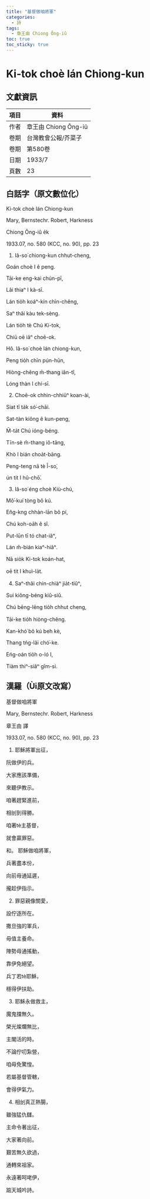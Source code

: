 ```yaml
---
title: "基督做咱將軍"
categories:
  - 詩
tags:
  - 章王由 Chiong Ông-iû
toc: true
toc_sticky: true
---
```


# Ki-tok choè lán Chiong-kun

## 文獻資訊

| 項目 | 資料 |
|---|---|
| 作者 | 章王由 Chiong Ông-iû |
| 卷期 | 台灣教會公報/芥菜子 |
| 卷期 | 第580卷 |
| 日期 | 1933/7 |
| 頁數 | 23 |

## 白話字（原文數位化）

Ki-tok choè lán Chiong-kun

Mary, Bernstechr. Robert, Harkness

Chiong Ông-iû e̍k

1933.07, no. 580 (KCC, no. 90), pp. 23

1. Iâ-so͘ chiong-kun chhut-cheng,

Goán choè I ê peng.

Tāi-ke eng-kai chún-pī,

Lâi thiaⁿ I kà-sī.

Lán tio̍h koáⁿ-kín chìn-chêng,

Saⁿ thâi kàu tek-sèng.

Lán tio̍h tè Chú Ki-tok,

Chiū oē iâⁿ choē-ok.

Hô. Iâ-so͘ choè lán chiong-kun,

Peng tio̍h chīn pún-hūn,

Hiòng-chêng m̄-thang iân-tî,

Lóng thàn I chí-sī.

2. Choē-ok chhin-chhiūⁿ koan-ài,

Siat tī ta̍k só͘-chāi.

Sat-tàn kiông ê kun-peng,

M̄-ta̍t Chú ióng-béng.

Tīn-sè m̄-thang iô-tāng,

Khò I bián choa̍t-bāng.

Peng-teng nā tè Î-so͘,

ún tit I hû-chō͘.

3. Iâ-so͘ éng choè Kiù-chú,

Mô͘-kuí tòng bô kú.

En̂g-kng chhàn-lān bô pí,

Chú koh-oa̍h ê sî.

Put-lūn tī tó chat-iâⁿ,

Lán m̄-bián kiaⁿ-hiâⁿ.

Nā sio̍k Ki-tok koán-hat,

oē tit I khuì-la̍t.

4. Saⁿ-thâi chin-chiàⁿ jia̍t-tiûⁿ,

Sui kiông-béng kiû-siû.

Chú bēng-lēng tio̍h chhut cheng,

Tāi-ke tio̍h hiòng-chêng.

Kan-khó͘ bô kú beh kè,

Thang tńg-lâi chó͘-ke.

Eńg-oán tio̍h o-ló I,

Tiàm thiⁿ-siâⁿ gîm-si.

## 漢羅（Ùi原文改寫）

基督做咱將軍

Mary, Bernstechr. Robert, Harkness

章王由 譯

1933.07, no. 580 (KCC, no. 90), pp. 23

1. 耶穌將軍出征，

阮做伊的兵。

大家應該準備，

來聽伊教示。

咱著趕緊進前，

相刣到得勝。

咱著tè主基督，

就會贏罪惡。

和。 耶穌做咱將軍，

兵著盡本份，

向前毋通延遲，

攏趁伊指示。

2. 罪惡親像關愛，

設佇逐所在。

撒旦強的軍兵，

毋值主養命。

陣勢毋通搖動，

靠伊免絕望。

兵丁若tè耶穌，

穩得伊扶助。

3. 耶穌永做救主，

魔鬼擋無久。

榮光燦爛無比，

主閣活的時。

不論佇叨紮營，

咱毋免驚惶。

若屬基督管轄，

會得伊氣力。

4. 相刣真正熱腸，

雖強猛仇讎。

主命令著出征，

大家著向前。

艱苦無久欲過，

通轉來祖家。

永遠著呵咾伊，

踮天城吟詩。
